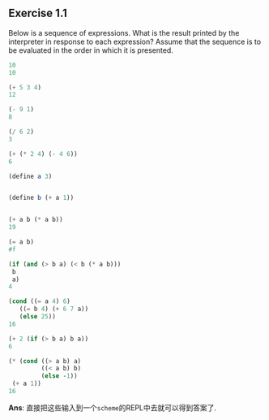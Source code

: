 ## Exercise 1.1

Below is a sequence of expressions. What is the result printed by the interpreter in response to each expression? Assume that the sequence is to be evaluated in the order in which it is presented.

```scheme
10
10

(+ 5 3 4)
12

(- 9 1)
8

(/ 6 2)
3

(+ (* 2 4) (- 4 6))
6

(define a 3)


(define b (+ a 1))


(+ a b (* a b))
19

(= a b)
#f

(if (and (> b a) (< b (* a b)))
 b
 a)
4

(cond ((= a 4) 6)
   ((= b 4) (+ 6 7 a))
   (else 25))
16

(+ 2 (if (> b a) b a))
6

(* (cond ((> a b) a)
         ((< a b) b)
         (else -1))
 (+ a 1))
16
```

**Ans**: 直接把这些输入到一个`scheme`的REPL中去就可以得到答案了.
